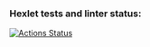 ### Hexlet tests and linter status:
[![Actions Status](https://github.com/nicksevod/fullstack-javascript-project-46/workflows/hexlet-check/badge.svg)](https://github.com/nicksevod/fullstack-javascript-project-46/actions)